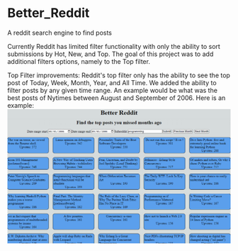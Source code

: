 # Better_Reddit
A reddit search engine to find posts 

Currently Reddit has limited filter functionality with only the ability to sort submissions by Hot, New, and Top. 
The goal of this project was to add additional filters options, namely to the Top filter. 

Top Filter improvements:
Reddit's top filter only has the ability to see the top post of Today, Week, Month, Year, and All Time. 
We added the ability to filter posts by any given time range. An example would be what was the best posts of Nytimes between August and September of 2006. Here is an example:
![Alt Text](https://github.com/davidlee49/Better_Reddit/blob/main/V1%20Demo.gif)